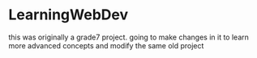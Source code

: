 # LearningWebDev
this was originally a grade7 project. going to make changes in it to learn more advanced concepts and modify the same old project
